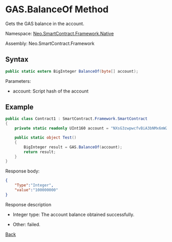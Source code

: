 # GAS.BalanceOf Method

Gets the GAS balance in the account.

Namespace: [Neo.SmartContract.Framework.Native](../../Neo.SmartContract.Framework.Native.md)

Assembly: Neo.SmartContract.Framework

## Syntax

```c#
public static extern BigInteger BalanceOf(byte[] account);
```

Parameters:

- account: Script hash of the account

## Example

```c#
public class Contract1 : SmartContract.Framework.SmartContract
{
    private static readonly UInt160 account = "NXsG3zwpwcfvBiA3bNMx6mWZGEro9ZqTqM".ToScriptHash();

    public static object Test()
    {
        BigInteger result = GAS.BalanceOf(account);
        return result;
    }
}
```

Response body:

```json
{
	"Type":"Integer",
	"value":"100000000"
}
```

Response description

- Integer type: The account balance obtained successfully.

- Other: failed.

[Back](../Gas.md)